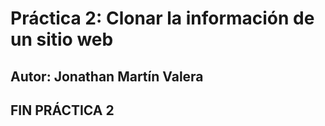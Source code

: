# Práctica 2: Clonar la información de un sitio web
## Autor: Jonathan Martín Valera

##  FIN PRÁCTICA 2 
